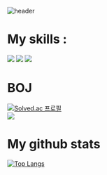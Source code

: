 ![header](https://capsule-render.vercel.app/api?type=waving&color=gradient&customColorList=10&height=200&text=Jonatha1209's%20GITHUB&fontSize=50&animation=twinkling&fontAlign=68&fontAlignY=36)

# My skills :

<img src="https://img.shields.io/badge/C++-00599C?style=flat-square&logo=C%2B%2B&logoColor=white"/>
<img src="https://img.shields.io/badge/python-007396?style=flat-square&logo=python&logoColor=white"/>
<img src="https://img.shields.io/badge/JavaScript-F7DF1E?style=flat-square&logo=javascript&logoColor=white"/>

# BOJ

[![Solved.ac 프로필](http://mazassumnida.wtf/api/generate_badge?boj=knen)](https://solved.ac/knen)</br>
<img src="http://mazandi.herokuapp.com/api?handle=knen&theme=warm"/>

# My github stats

[![Top Langs](https://github-readme-stats.vercel.app/api/top-langs/?username=Jonatha1209)](https://github.com/Jonatha1209/github-readme-stats)
